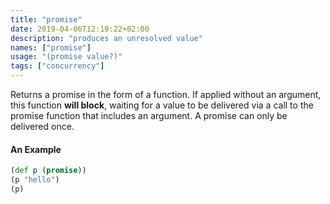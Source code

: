 ```yaml
---
title: "promise"
date: 2019-04-06T12:19:22+02:00
description: "produces an unresolved value"
names: ["promise"]
usage: "(promise value?)"
tags: ["concurrency"]
---
```

Returns a promise in the form of a function. If applied without an argument, this function **will block**, waiting for a value to be delivered via a call to the promise function that includes an argument. A promise can only be delivered once.

#### An Example

```clojure
(def p (promise))
(p "hello")
(p)
```
